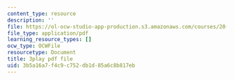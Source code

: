 ```yaml
---
content_type: resource
description: ''
file: https://ol-ocw-studio-app-production.s3.amazonaws.com/courses/20-219-becoming-the-next-bill-nye-writing-and-hosting-the-educational-show-january-iap-2015/3b5a16a7f4c9c752db1d85a6c8b817eb_VBgVRviSKek.pdf
file_type: application/pdf
learning_resource_types: []
ocw_type: OCWFile
resourcetype: Document
title: 3play pdf file
uid: 3b5a16a7-f4c9-c752-db1d-85a6c8b817eb
---
```

